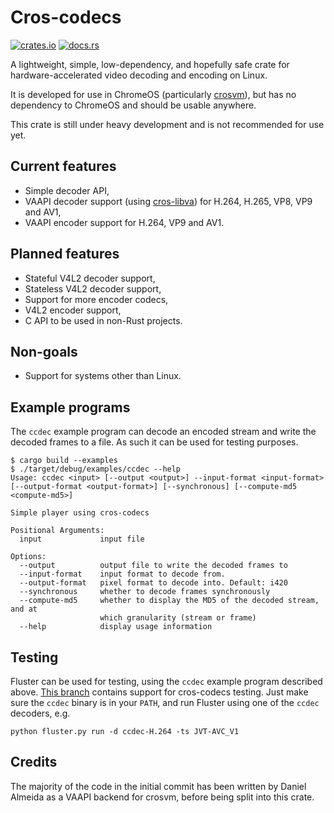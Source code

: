 # Cros-codecs

[<img alt="crates.io" src="https://img.shields.io/crates/v/cros-codecs">](https://crates.io/crates/cros-codecs)
[<img alt="docs.rs" src="https://img.shields.io/docsrs/cros-codecs">](https://docs.rs/cros-codecs/latest/cros_codecs/)

A lightweight, simple, low-dependency, and hopefully safe crate for
hardware-accelerated video decoding and encoding on Linux.

It is developed for use in ChromeOS (particularly
[crosvm](https://github.com/google/crosvm)), but has no dependency to ChromeOS
and should be usable anywhere.

This crate is still under heavy development and is not recommended for use yet.

## Current features

- Simple decoder API,
- VAAPI decoder support (using
  [cros-libva](https://github.com/chromeos/cros-libva)) for H.264, H.265, VP8,
  VP9 and AV1,
- VAAPI encoder support for H.264, VP9 and AV1.

## Planned features

- Stateful V4L2 decoder support,
- Stateless V4L2 decoder support,
- Support for more encoder codecs,
- V4L2 encoder support,
- C API to be used in non-Rust projects.

## Non-goals

- Support for systems other than Linux.

## Example programs

The `ccdec` example program can decode an encoded stream and write the decoded
frames to a file. As such it can be used for testing purposes.

```shell
$ cargo build --examples
$ ./target/debug/examples/ccdec --help
Usage: ccdec <input> [--output <output>] --input-format <input-format> [--output-format <output-format>] [--synchronous] [--compute-md5 <compute-md5>]

Simple player using cros-codecs

Positional Arguments:
  input             input file

Options:
  --output          output file to write the decoded frames to
  --input-format    input format to decode from.
  --output-format   pixel format to decode into. Default: i420
  --synchronous     whether to decode frames synchronously
  --compute-md5     whether to display the MD5 of the decoded stream, and at
                    which granularity (stream or frame)
  --help            display usage information
```

## Testing

Fluster can be used for testing, using the `ccdec` example program described
above. [This branch](https://github.com/Gnurou/fluster/tree/cros-codecs)
contains support for cros-codecs testing. Just make sure the `ccdec` binary is
in your `PATH`, and run Fluster using one of the `ccdec` decoders, e.g.

```shell
python fluster.py run -d ccdec-H.264 -ts JVT-AVC_V1
```

## Credits

The majority of the code in the initial commit has been written by Daniel
Almeida as a VAAPI backend for crosvm, before being split into this crate.
